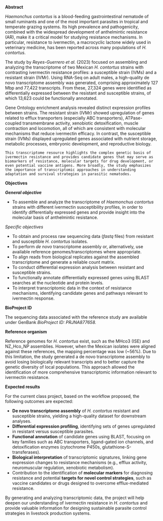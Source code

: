 **Abstract**

*Haemonchus contortus* is a blood-feeding gastrointestinal nematode of small ruminants and one of the most important parasites in tropical and temperate grazing systems. Its high prevalence and pathogenicity, combined with the widespread development of anthelmintic resistance (AR), make it a critical model for studying resistance mechanisms. In particular, resistance to ivermectin, a macrocyclic lactone widely used in veterinary medicine, has been reported across many populations of *H. contortus*.

The study by *Reyes-Guerrero et al.* (2023) focused on assembling and analyzing the transcriptome of two Mexican *H. contortus* strains with contrasting ivermectin resistance profiles: a susceptible strain (IVMs) and a resistant strain (IVMr). Using RNA-Seq on adult males, a high-quality de novo transcriptome assembly was generated, comprising approximately 127 Mbp and 77,422 transcripts. From these, 27,324 genes were identified as differentially expressed between the resistant and susceptible strains, of which 13,623 could be functionally annotated.

Gene Ontology enrichment analysis revealed distinct expression profiles between strains. The resistant strain (IVMr) showed upregulation of genes related to efflux transporters (especially ABC transporters), ATPase-coupled transmembrane activity, xenobiotic detoxification, muscle contraction and locomotion, all of which are consistent with molecular mechanisms that reduce ivermectin efficacy. In contrast, the susceptible strain (IVMs) displayed upregulated genes associated with nutrient storage, metabolic processes, embryonic development, and reproductive biology.

 	This transcriptome resource highlights the complex genetic basis of ivermectin resistance and provides candidate genes that may serve as biomarkers of resistance, molecular targets for drug development, or even potential vaccine antigens. More broadly, the study emphasizes the importance of transcriptomic approaches in understanding adaptation and survival strategies in parasitic nematodes.

**Objectives**

***General objective***

* To assemble and analyze the transcriptome of *Haemonchus contortus* strains with different ivermectin susceptibility profiles, in order to identify differentially expressed genes and provide insight into the molecular basis of anthelmintic resistance.

*Specific objectives*

* To obtain and process raw sequencing data (*fastq* files) from resistant and susceptible *H. contortus* isolates.  
* To perform *de novo* transcriptome assembly or, alternatively, use available reference genomes/transcriptomes where appropriate.  
* To align reads from biological replicates against the assembled transcriptome and generate a reliable count matrix.  
* To conduct differential expression analysis between resistant and susceptible strains.  
* To functionally annotate differentially expressed genes using BLAST searches at the nucleotide and protein levels.  
* To interpret transcriptomic data in the context of resistance mechanisms, identifying candidate genes and pathways relevant to ivermectin response.

**BioProject ID**

The sequencing data associated with the reference study are available under GenBank *BioProject ID: PRJNA877658.*

**Reference organism**

Reference genomes for *H. contortus* exist, such as the MHco3 (ISE) and NZ\_Hco\_NP assemblies. However, when the Mexican isolates were aligned against these references, the mapping percentage was low (\~56%). Due to this limitation, the study generated a de novo transcriptome assembly to avoid losing biologically relevant transcripts and to better capture the genetic diversity of local populations. This approach allowed the identification of more comprehensive transcriptomic information relevant to ivermectin resistance.

**Expected results**

For the current class project, based on the workflow proposed, the following outcomes are expected:

* **De novo transcriptome assembly** of *H. contortus* resistant and susceptible strains, yielding a high-quality dataset for downstream analyses.  
* **Differential expression profiling**, identifying sets of genes upregulated in resistant versus susceptible parasites.  
* **Functional annotation** of candidate genes using BLAST, focusing on key families such as ABC transporters, ligand-gated ion channels, and detoxification enzymes (cytochrome P450s, glutathione-S-transferases).  
* **Biological interpretation** of transcriptomic signatures, linking gene expression changes to resistance mechanisms (e.g., efflux activity, neuromuscular regulation, xenobiotic metabolism).  
* Contribution to the identification of **molecular markers** for diagnosing resistance and potential **targets for novel control strategies**, such as vaccine candidates or drugs designed to overcome efflux-mediated resistance.

By generating and analyzing transcriptomic data, the project will help deepen our understanding of ivermectin resistance in *H. contortus* and provide valuable information for designing sustainable parasite control strategies in livestock production systems.